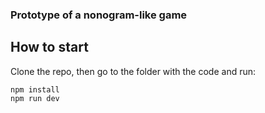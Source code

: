### Prototype of a nonogram-like game

## How to start

Clone the repo, then go to the folder with the code and run:

```Shell
npm install
npm run dev
```